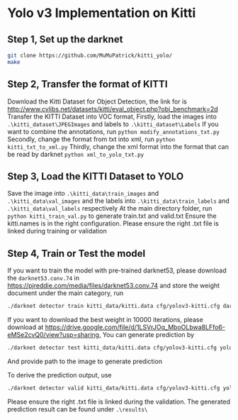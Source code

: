# Yolo v3 Implementation on Kitti

## Step 1, Set up the darknet
```bash
git clone https://github.com/MuMuPatrick/kitti_yolo/ 
make 
```
## Step 2, Transfer the format of KITTI
Download the Kitti Dataset for Object Detection, the link for is http://www.cvlibs.net/datasets/kitti/eval_object.php?obj_benchmark=2d
Transfer the KITTI Dataset into VOC format, 
  Firstly, load the images into `.\kitti_dataset\JPEGImages` and labels to `.\kitti_dataset\Labels`
  If you want to combine the annotations, run `python modify_annotations_txt.py`
  Secondly, change the format from txt into xml, run `python kitti_txt_to_xml.py`
  Thirdly, change the xml format into the format that can be read by darknet `python xml_to_yolo_txt.py`

## Step 3, Load the KITTI Dataset to YOLO
Save the image into `.\kitti_data\train_images` and `.\kitti_data\val_images` and the labels into `.\kitti_data\train_labels` and `.\kitti_data\val_labels` respectively
At the main directory folder, run `python kitti_train_val.py` to generate train.txt and valid.txt
Ensure the kitti.names is in the right configuration. Please ensure the right .txt file is linked during training or validation

## Step 4, Train or Test the model
If you want to train the model with pre-trained darknet53, please download the `darknet53.conv.74` in https://pjreddie.com/media/files/darknet53.conv.74 and store the weight document under the main category, run
```bash
./darknet detector train kitti_data/kitti.data cfg/yolov3-kitti.cfg darknet53.conv.74 
```
If you want to download the best weight in 10000 iterations, please download at https://drive.google.com/file/d/1LSVrJOq_MboOLbwa8LFfo6-eMSe2cvQ0/view?usp=sharing, 
You can generate prediction by 
```bash
./darknet detector test kitti_data/kitti.data cfg/yolov3-kitti.cfg yolov3-kitti_best.weight
```
And provide path to the image to generate prediction

To derive the prediction output, use
```bash
./darknet detector valid kitti_data/kitti.data cfg/yolov3-kitti.cfg yolov3-kitti_best.weights -out "" -gpu 0 -thresh .5
```
Please ensure the right .txt file is linked during the validation. The generated prediction result can be found under `.\results\`
